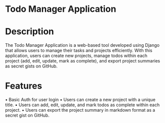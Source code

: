 # Todo Manager Application

# Description
The Todo Manager Application is a web-based tool developed using Django that allows users to manage their tasks and projects efficiently. With this application, users can create new projects, manage todos within each project (add, edit, update, mark as complete), and export project summaries as secret gists on GitHub.
# Features
• Basic Auth for user login
• Users can create a new project with a unique title.
• Users can add, edit, update, and mark todos as complete within each project.
• Users can export the project summary in markdown format as a secret gist on GitHub.
